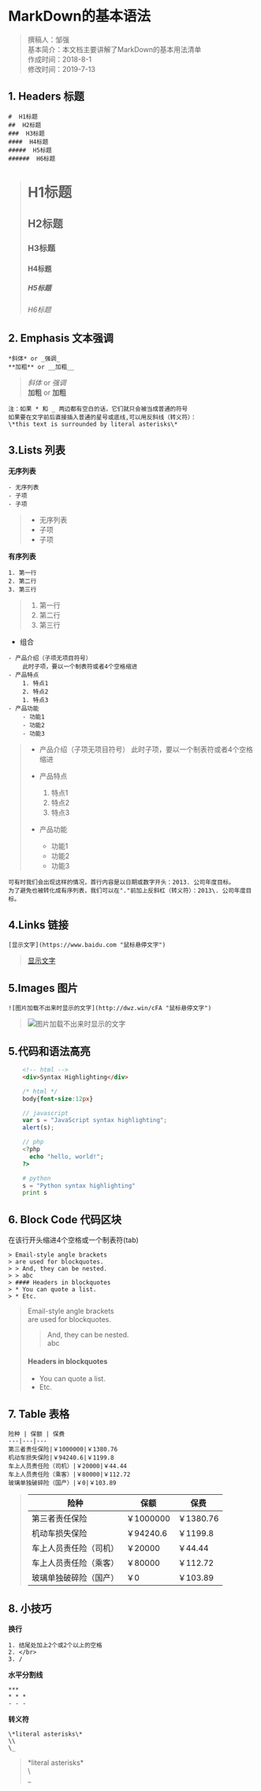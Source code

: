 # MarkDown的基本语法

> 撰稿人：邹强<br>
> 基本简介：本文档主要讲解了MarkDown的基本用法清单<br>
> 作成时间：2018-8-1<br>
> 修改时间：2019-7-13


## 1. Headers 标题

```
#  H1标题
##  H2标题
###  H3标题
####  H4标题
#####  H5标题
######  H6标题
```

> #  H1标题
> ##  H2标题
> ###  H3标题
> ####  H4标题
> #####  H5标题
> ######  H6标题

  
## 2. Emphasis 文本强调

```
*斜体* or _强调_
**加粗** or __加粗__
```
> *斜体* or _强调_ \
> **加粗** or __加粗__

```
注：如果 * 和 _ 两边都有空白的话，它们就只会被当成普通的符号
如果要在文字前后直接插入普通的星号或底线,可以用反斜线（转义符）：
\*this text is surrounded by literal asterisks\*
```

## 3.Lists 列表

**无序列表**
```
- 无序列表
- 子项
- 子项
```
> - 无序列表
> - 子项
> - 子项
  
**有序列表**
```
1. 第一行
2. 第二行
3. 第三行
```
> 1. 第一行
> 2. 第二行
> 3. 第三行
 
- 组合

```
- 产品介绍（子项无项目符号）
    此时子项，要以一个制表符或者4个空格缩进
- 产品特点
    1. 特点1
    2. 特点2
    1. 特点3
- 产品功能
    - 功能1
    - 功能2
    - 功能3
```

> - 产品介绍（子项无项目符号）
>     此时子项，要以一个制表符或者4个空格缩进
>  
> - 产品特点
>     1. 特点1
>     2. 特点2
>     1. 特点3
> - 产品功能
>     - 功能1
>     - 功能2
>     - 功能3

 
 ```
 可有时我们会出现这样的情况，首行内容是以日期或数字开头：2013. 公司年度目标。
为了避免也被转化成有序列表，我们可以在"."前加上反斜杠（转义符）：2013\. 公司年度目标。
 ```


## 4.Links 链接

```
[显示文字](https://www.baidu.com "鼠标悬停文字")
```
> [显示文字](https://www.baidu.com "鼠标悬停文字")


## 5.Images 图片

```
![图片加载不出来时显示的文字](http://dwz.win/cFA "鼠标悬停文字")
```

> ![图片加载不出来时显示的文字](http://dwz.win/cFA "鼠标悬停文字")



## 5.代码和语法高亮

```html
    <!-- html -->
    <div>Syntax Highlighting</div>
```
```css
    /* html */ 
    body{font-size:12px}
```
 
```javascript
    // javascript
    var s = "JavaScript syntax highlighting";
    alert(s);
```
```php
    // php
    <?php
      echo "hello, world!";
    ?>
```
```python
    # python
    s = "Python syntax highlighting"
    print s
```

## 6. Block Code 代码区块

在该行开头缩进4个空格或一个制表符(tab)
 
```
> Email-style angle brackets  
> are used for blockquotes.
> > And, they can be nested.  
> > abc
> #### Headers in blockquotes
> * You can quote a list.
> * Etc.
```

> Email-style angle brackets  
> are used for blockquotes.
> > And, they can be nested.  
> > abc
> #### Headers in blockquotes
> * You can quote a list.
> * Etc.


## 7. Table 表格

```
险种 | 保额 | 保费
---|---|---
第三者责任保险|￥1000000|￥1380.76
机动车损失保险|￥94240.6|￥1199.8
车上人员责任险（司机）|￥20000|￥44.44
车上人员责任险（乘客）|￥80000|￥112.72
玻璃单独破碎险（国产）|￥0|￥103.89
```

> 险种 | 保额 | 保费
> ---|---|---
> 第三者责任保险|￥1000000|￥1380.76
> 机动车损失保险|￥94240.6|￥1199.8
> 车上人员责任险（司机）|￥20000|￥44.44
> 车上人员责任险（乘客）|￥80000|￥112.72
> 玻璃单独破碎险（国产）|￥0|￥103.89



## 8. 小技巧

**换行**
```
1. 结尾处加上2个或2个以上的空格
2. </br>
3. /
```
**水平分割线**
```
***
* * *
- - -
```
**转义符**
```
\*literal asterisks\*
\\  
\_
```
> \*literal asterisks\*  
> \\  
> \_


